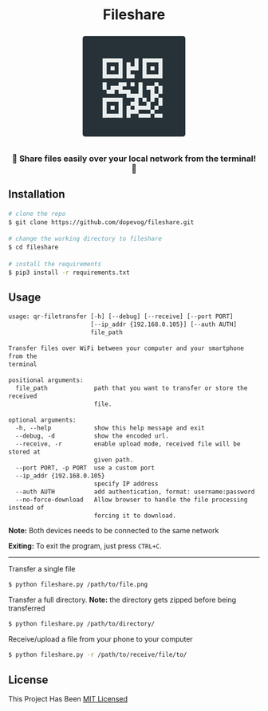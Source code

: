 <h1 align="center">Fileshare<br></h1>
<p align="center"><img src="logo.png"><br></p>
<p align="center">
<h3 align="center">📨  Share files easily over your local network from the terminal!  📨</h3>


## Installation

```bash
# clone the repo
$ git clone https://github.com/dopevog/fileshare.git

# change the working directory to fileshare
$ cd fileshare

# install the requirements
$ pip3 install -r requirements.txt
```


## Usage
```
usage: qr-filetransfer [-h] [--debug] [--receive] [--port PORT]
                       [--ip_addr {192.168.0.105}] [--auth AUTH]
                       file_path

Transfer files over WiFi between your computer and your smartphone from the
terminal

positional arguments:
  file_path             path that you want to transfer or store the received
                        file.

optional arguments:
  -h, --help            show this help message and exit
  --debug, -d           show the encoded url.
  --receive, -r         enable upload mode, received file will be stored at
                        given path.
  --port PORT, -p PORT  use a custom port
  --ip_addr {192.168.0.105}
                        specify IP address
  --auth AUTH           add authentication, format: username:password
  --no-force-download   Allow browser to handle the file processing instead of
                        forcing it to download.
```

**Note:** Both devices needs to be connected to the same network

**Exiting:** To exit the program, just press ```CTRL+C```.

---

Transfer a single file
```bash
$ python fileshare.py /path/to/file.png
```


Transfer a full directory. **Note:** the directory gets zipped before being transferred
```bash
$ python fileshare.py /path/to/directory/
```

Receive/upload a file from your phone to your computer
```bash
$ python fileshare.py -r /path/to/receive/file/to/
```

## License
This Project Has Been [MIT Licensed](https://github.com/cgraphite/fileshare/blob/main/LICENSE)
